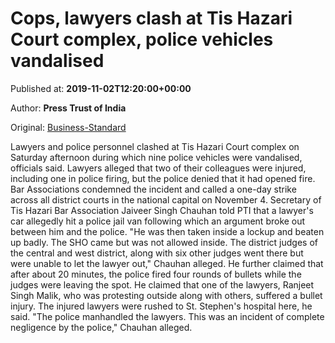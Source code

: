 
# Cops, lawyers clash at Tis Hazari Court complex, police vehicles vandalised

Published at: **2019-11-02T12:20:00+00:00**

Author: **Press Trust of India**

Original: [Business-Standard](https://www.business-standard.com/article/pti-stories/clash-between-cops-advocates-at-tis-hazari-court-police-vehicles-vandalised-119110200641_1.html)

Lawyers and police personnel clashed at Tis Hazari Court complex on Saturday afternoon during which nine police vehicles were vandalised, officials said. Lawyers alleged that two of their colleagues were injured, including one in police firing, but the police denied that it had opened fire. Bar Associations condemned the incident and called a one-day strike across all district courts in the national capital on November 4.
Secretary of Tis Hazari Bar Association Jaiveer Singh Chauhan told PTI that a lawyer's car allegedly hit a police jail van following which an argument broke out between him and the police.
"He was then taken inside a lockup and beaten up badly. The SHO came but was not allowed inside. The district judges of the central and west district, along with six other judges went there but were unable to let the lawyer out," Chauhan alleged.
He further claimed that after about 20 minutes, the police fired four rounds of bullets while the judges were leaving the spot. He claimed that one of the lawyers, Ranjeet Singh Malik, who was protesting outside along with others, suffered a bullet injury. The injured lawyers were rushed to St. Stephen's hospital here, he said.
"The police manhandled the lawyers. This was an incident of complete negligence by the police," Chauhan alleged.
